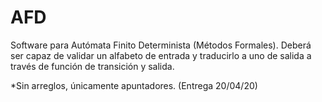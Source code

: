 # AFD
Software para Autómata Finito Determinista (Métodos Formales).
Deberá ser capaz de validar un alfabeto de entrada y traducirlo a uno de salida a través de función de transición y salida.

*Sin arreglos, únicamente apuntadores.
(Entrega 20/04/20)
